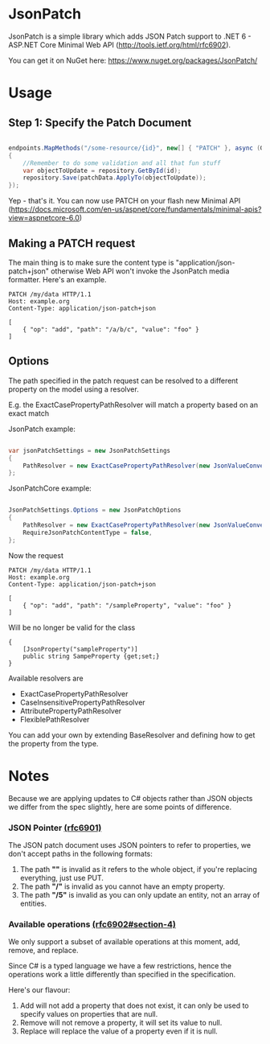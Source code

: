 JsonPatch
=========

JsonPatch is a simple library which adds JSON Patch support to .NET 6 - ASP.NET Core Minimal Web API (http://tools.ietf.org/html/rfc6902).

You can get it on NuGet here: https://www.nuget.org/packages/JsonPatch/

Usage
=========

## Step 1: Specify the Patch Document

```C#

endpoints.MapMethods("/some-resource/{id}", new[] { "PATCH" }, async (Guid id, JsonPatchDocument<SomeDto> model) =>
{
    //Remember to do some validation and all that fun stuff
    var objectToUpdate = repository.GetById(id);
    repository.Save(patchData.ApplyTo(objectToUpdate));
});

```

Yep - that's it. You can now use PATCH on your flash new Minimal API (https://docs.microsoft.com/en-us/aspnet/core/fundamentals/minimal-apis?view=aspnetcore-6.0)

## Making a PATCH request

The main thing is to make sure the content type is "application/json-patch+json" otherwise Web API won't invoke the JsonPatch media formatter. Here's an example.

    PATCH /my/data HTTP/1.1
    Host: example.org
    Content-Type: application/json-patch+json
    
    [
        { "op": "add", "path": "/a/b/c", "value": "foo" }
    ]

## Options

The path specified in the patch request can be resolved to a different property on the model using a resolver.

E.g. the ExactCasePropertyPathResolver will match a property based on an exact match

JsonPatch example:
```C#

var jsonPatchSettings = new JsonPatchSettings
{
    PathResolver = new ExactCasePropertyPathResolver(new JsonValueConverter())
};

```

JsonPatchCore example:
```C#

JsonPatchSettings.Options = new JsonPatchOptions
{
    PathResolver = new ExactCasePropertyPathResolver(new JsonValueConverter()),
    RequireJsonPatchContentType = false,
};

```


Now the request 

    PATCH /my/data HTTP/1.1
    Host: example.org
    Content-Type: application/json-patch+json
    
    [
        { "op": "add", "path": "/sampleProperty", "value": "foo" }
    ]
    
Will be no longer be valid for the class

    {
        [JsonProperty("sampleProperty")]
        public string SampeProperty {get;set;}
    }

Available resolvers are
* ExactCasePropertyPathResolver
* CaseInsensitivePropertyPathResolver
* AttributePropertyPathResolver
* FlexiblePathResolver

You can add your own by extending BaseResolver and defining how to get the property from the type. 

Notes
=========

Because we are applying updates to C# objects rather than JSON objects we differ from the spec slightly, here are some points of difference.

### JSON Pointer [(rfc6901)](http://tools.ietf.org/html/rfc6901)

The JSON patch document uses JSON pointers to refer to properties, we don't accept paths in the following formats:

1. The path __""__ is invalid as it refers to the whole object, if you're replacing everything, just use PUT.
2. The path __"/"__ is invalid as you cannot have an empty property.
3. The path __"/5"__ is invalid as you can only update an entity, not an array of entities.

### Available operations [(rfc6902#section-4)](http://tools.ietf.org/html/rfc6902#section-4)

We only support a subset of available operations at this moment, add, remove, and replace.

Since C# is a typed language we have a few restrictions, hence the operations work a little differently than specified in the specification.

Here's our flavour:

1. Add will not add a property that does not exist, it can only be used to specify values on properties that are null.
2. Remove will not remove a property, it will set its value to null.
3. Replace will replace the value of a property even if it is null.
